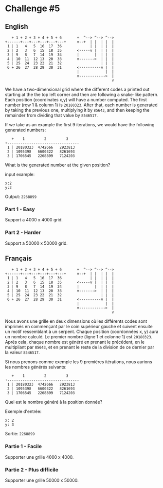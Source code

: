 # Challenge #5

## English

```
   + 1 + 2 + 3 + 4 + 5 + 6       +  ^--> ^--> ^-->
+------+---+---+---+---+---+     v--+  | |  | |  |
 1 | 1   4   5  16  17  36             | |  | |  |
 2 | 2   3   6  15  18  35       <-----v |  | |  |
 3 | 9   8   7  14  19  34       |       |  | |  |
 4 | 10  11  12 13  20  33       v------->  | |  |
 5 | 25  24  23 22  21  32                  | |  |
 6 + 26  27  28 29  30  31       <----------v |  |
                                 |            |  |
                                 v------------>  |
                                                 v
```

We have a two-dimensional grid where the different codes a printed out starting at the the top left corner and then are following a snake-like pattern.
Each position (coordinates x,y) will have a number computed. The first number (row 1 & column 1) is ```20180323```. After that, each number is generated 
by taking the previous one, multiplying it by ```85643```, and then keeping the remainder from dividing that value by ```8546517```.

If we take as an example the first 9 iterations, we would have the following generated numbers:

```
   +    1         2         3
+---------------------------------
 1 | 20180323  4742666   2923813
 2 | 1095398   6600322   8261693
 3 | 1706545   2268899   7124203
```

What is the generated number at the given position?

input example:
```
x:2
y:3
```

Output: ```2268899```


### Part 1 - Easy
Support a 4000 x 4000 grid.


### Part 2 - Harder
Support a 50000 x 50000 grid.


## Français

```
   + 1 + 2 + 3 + 4 + 5 + 6       +  ^--> ^--> ^-->
+------+---+---+---+---+---+     v--+  | |  | |  |
 1 | 1   4   5  16  17  36             | |  | |  |
 2 | 2   3   6  15  18  35       <-----v |  | |  |
 3 | 9   8   7  14  19  34       |       |  | |  |
 4 | 10  11  12 13  20  33       v------->  | |  |
 5 | 25  24  23 22  21  32                  | |  |
 6 + 26  27  28 29  30  31       <----------v |  |
                                 |            |  |
                                 v------------>  |
                                                 v
```

Nous avons une grille en deux dimensions où les différents codes sont imprimés en commençant par le coin supérieur gauche et suivent ensuite un motif ressemblant à un serpent.
Chaque position (coordonnées x, y) aura un nombre calculé. Le premier nombre (ligne 1 et colonne 1) est ```20180323```. Après cela, chaque nombre est généré
en prenant le précédent, en le multipliant par ```85643```, et en prenant le reste de la division de ce dernier par la valeur ```8546517```.

Si nous prenons comme exemple les 9 premières itérations, nous aurions les nombres générés suivants:

```
   +    1         2         3
+---------------------------------
 1 | 20180323  4742666   2923813
 2 | 1095398   6600322   8261693
 3 | 1706545   2268899   7124203
```

Quel est le nombre généré à la position donnée?

Exemple d'entrée:
```
x: 2
y: 3
```

Sortie: ```2268899```


### Partie 1 - Facile
Supporter une grille 4000 x 4000.


### Partie 2 - Plus difficile
Supporter une grille 50000 x 50000.